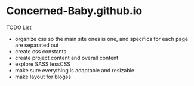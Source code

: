 # Concerned-Baby.github.io

TODO List
 - organize css so the main site ones is one, and specifics for each page are separated out
 - create css constants
 - create project content and overall content
 - explore SASS lessCSS
 - make sure everything is adaptable and resizable
 - make layout for blogss